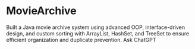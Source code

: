 # MovieArchive
Built a Java movie archive system using advanced OOP, interface-driven design, and custom sorting with ArrayList, HashSet, and TreeSet to ensure efficient organization and duplicate prevention.          Ask ChatGPT
